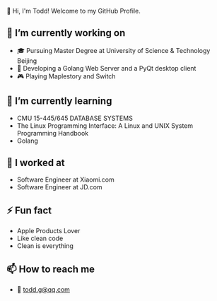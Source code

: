 👋 Hi, I'm Todd! Welcome to my GitHub Profile.

## 🔭 I’m currently working on

- 🎓 Pursuing Master Degree at University of Science & Technology Beijing
- 🔧 Developing a Golang Web Server and a PyQt desktop client
- 🎮 Playing Maplestory and Switch

## 🌱 I’m currently learning

- CMU 15-445/645 DATABASE SYSTEMS
- The Linux Programming Interface: A Linux and UNIX System Programming Handbook
- Golang

## 🔧 I worked at

- Software Engineer at Xiaomi.com
- Software Engineer at JD.com

## ⚡ Fun fact

- Apple Products Lover
- Like clean code
- Clean is everything

## 📫 How to reach me

- 📮 todd.g@qq.com


<!--
**Bingmang/Bingmang** is a ✨ _special_ ✨ repository because its `README.md` (this file) appears on your GitHub profile.

Here are some ideas to get you started:

- 🔭 I’m currently working on ...
- 🌱 I’m currently learning ...
- 👯 I’m looking to collaborate on ...
- 🤔 I’m looking for help with ...
- 💬 Ask me about ...
- 📫 How to reach me: ...
- 😄 Pronouns: ...
- ⚡ Fun fact: ...
-->
